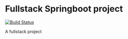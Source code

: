 # Fullstack Springboot project

[![Build Status](https://travis-ci.org/sujittripathy/fullstack-springboot.svg?branch=master)](https://travis-ci.org/sujittripathy/fullstack-springboot)

A fullstack project
